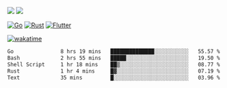 [![](https://img.shields.io/badge/Windows_11-Pro-292e33?style=flat-square&logo=windows&logoColor=ffffff)](https://www.microsoft.com/en-us/windows/)
[![](https://img.shields.io/badge/macOS-Sonoma-292e33?style=flat-square&logo=apple&logoColor=ffffff)](https://www.apple.com/macbook-pro/) 

[![Go](https://img.shields.io/badge/-Go-DEA584?style=flat&logo=go&logoColor=000000)](https://golang.org/)
[![Rust](https://img.shields.io/badge/-Rust-DEA584?style=flat&logo=rust&logoColor=000000)](https://www.rust-lang.org)
[![Flutter](https://img.shields.io/badge/-Flutter-DEA584?style=flat&logo=flutter&logoColor=000000)](https://flutter.dev/)

[![wakatime](https://wakatime.com/badge/user/9bb0c784-91ca-4b5c-8e9c-b13ece0f7b09.svg)](https://wakatime.com/@9bb0c784-91ca-4b5c-8e9c-b13ece0f7b09)


<!--START_SECTION:waka-->

```txt
Go               8 hrs 19 mins   ██████████████░░░░░░░░░░░   55.57 %
Bash             2 hrs 55 mins   █████░░░░░░░░░░░░░░░░░░░░   19.50 %
Shell Script     1 hr 18 mins    ██▒░░░░░░░░░░░░░░░░░░░░░░   08.77 %
Rust             1 hr 4 mins     █▓░░░░░░░░░░░░░░░░░░░░░░░   07.19 %
Text             35 mins         █░░░░░░░░░░░░░░░░░░░░░░░░   03.96 %
```

<!--END_SECTION:waka-->
